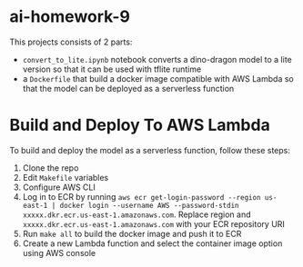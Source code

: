 # ai-homework-9
This projects consists of 2 parts:
- `convert_to_lite.ipynb` notebook converts a dino-dragon model to a lite version so that it can be used with tflite runtime
- a `Dockerfile` that build a docker image compatible with AWS Lambda so that the model can be deployed as a serverless function

# Build and Deploy To AWS Lambda
To build and deploy the model as a serverless function, follow these steps:
1. Clone the repo
2. Edit `Makefile` variables
3. Configure AWS CLI
4. Log in to ECR by running `aws ecr get-login-password --region us-east-1 | docker login --username AWS --password-stdin xxxxx.dkr.ecr.us-east-1.amazonaws.com`. Replace region and `xxxxx.dkr.ecr.us-east-1.amazonaws.com` with your ECR repository URI
5. Run `make all` to build the docker image and push it to ECR
6. Create a new Lambda function and select the container image option using AWS console